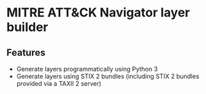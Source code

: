 # MITRE ATT&CK Navigator layer builder

## Features

- Generate layers programmatically using Python 3
- Generate layers using STIX 2 bundles (including STIX 2 bundles provided via a TAXII 2 server)
